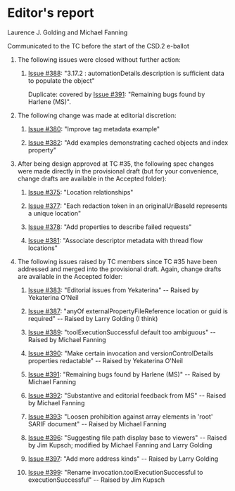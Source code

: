 # Editor's report

Laurence J. Golding and Michael Fanning

Communicated to the TC before the start of the CSD.2 e-ballot

1. The following issues were closed without further action:

    1. [Issue #388](https://github.com/oasis-tcs/sarif-spec/issues/388): "3.17.2 : automationDetails.description is sufficient data to populate the object"

        Duplicate: covered by [Issue #391](https://github.com/oasis-tcs/sarif-spec/issues/391): "Remaining bugs found by Harlene (MS)".

1. The following change was made at editorial discretion:

    1. [Issue #380](https://github.com/oasis-tcs/sarif-spec/issues/380): "Improve tag metadata example"

    1. [Issue #382](https://github.com/oasis-tcs/sarif-spec/issues/382): "Add examples demonstrating cached objects and index property"

1. After being design approved at TC #35, the following spec changes were made directly in the provisional draft (but for your convenience, change drafts are available in the Accepted folder):

    1. [Issue #375](https://github.com/oasis-tcs/sarif-spec/issues/375): "Location relationships"

    1. [Issue #377](https://github.com/oasis-tcs/sarif-spec/issues/377): "Each redaction token in an originalUriBaseId represents a unique location"

    1. [Issue #378](https://github.com/oasis-tcs/sarif-spec/issues/378): "Add properties to describe failed requests"

    1. [Issue #381](https://github.com/oasis-tcs/sarif-spec/issues/381): "Associate descriptor metadata with thread flow locations"

1. The following issues raised by TC members since TC #35 have been addressed and merged into the provisional draft. Again, change drafts are available in the Accepted folder:

    1. [Issue #383](https://github.com/oasis-tcs/sarif-spec/issues/383): "Editorial issues from Yekaterina" -- Raised by Yekaterina O'Neil

    1. [Issue #387](https://github.com/oasis-tcs/sarif-spec/issues/387): "anyOf externalPropertyFileReference location or guid is required" -- Raised by Larry Golding (I think)

    1. [Issue #389](https://github.com/oasis-tcs/sarif-spec/issues/389): "toolExecutionSuccessful default too ambiguous" -- Raised by Michael Fanning

    1. [Issue #390](https://github.com/oasis-tcs/sarif-spec/issues/390): "Make certain invocation and versionControlDetails properties redactable" -- Raised by Yekaterina O'Neil

    1. [Issue #391](https://github.com/oasis-tcs/sarif-spec/issues/391): "Remaining bugs found by Harlene (MS)" -- Raised by Michael Fanning

    1. [Issue #392](https://github.com/oasis-tcs/sarif-spec/issues/392): "Substantive and editorial feedback from MS" -- Raised by Michael Fanning

    1. [Issue #393](https://github.com/oasis-tcs/sarif-spec/issues/393): "Loosen prohibition against array elements in 'root' SARIF document" -- Raised by Michael Fanning

    1. [Issue #396](https://github.com/oasis-tcs/sarif-spec/issues/396): "Suggesting file path display base to viewers" -- Raised by Jim Kupsch; modified by Michael Fanning and Larry Golding

    1. [Issue #397](https://github.com/oasis-tcs/sarif-spec/issues/397): "Add more address kinds" -- Raised by Larry Golding

    1. [Issue #399](https://github.com/oasis-tcs/sarif-spec/issues/399): "Rename invocation.toolExecutionSuccessful to executionSuccessful" -- Raised by Jim Kupsch
